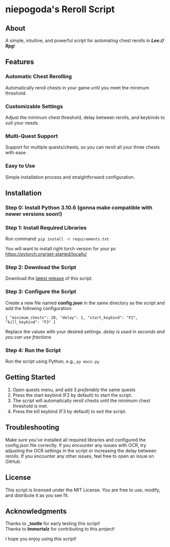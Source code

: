 # niepogoda's Reroll Script

About
-----

A simple, intuitive, and powerful script for automating chest rerolls in ***Lee:// Rpg***!

Features
--------

### Automatic Chest Rerolling

Automatically reroll chests in your game until you meet the minimum threshold.

### Customizable Settings

Adjust the minimum chest threshold, delay between rerolls, and keybinds to suit your needs.

### Multi-Quest Support

Support for multiple quests/chests, so you can reroll all your three chests with ease.

### Easy to Use

Simple installation process and straightforward configuration.

Installation
-------------

### Step 0: Install Python 3.10.6 (gonna make compatible with newer versions soon!)

### Step 1: Install Required Libraries

Run command:
`pip install -r requirements.txt`

You will want to install right torch version for your pc https://pytorch.org/get-started/locally/

### Step 2: Download the Script

Download the <a href="https://github.com/0e8/niepogodasreroll/releases/latest">latest release</a> of this script.

### Step 3: Configure the Script

Create a new file named <b>config.json</b> in the same directory as the script and add the following configuration:

<code>{
  "minimum_chests": 20,
  "delay": 1,
  "start_keybind": "F2",
  "kill_keybind": "F3"
}</code>

Replace the values with your desired settings.
<i>delay is used in seconds and you can use fractions</i>

### Step 4: Run the Script

Run the script using Python, e.g., <code>py main.py</code>

Getting Started
---------------

1. Open quests menu, and add 3 *preferably* the same quests
2. Press the start keybind (F2 by default) to start the script.
3. The script will automatically reroll chests until the minimum chest threshold is met.
4. Press the kill keybind (F3 by default) to exit the script.

Troubleshooting
----------------

Make sure you've installed all required libraries and configured the config.json file correctly.
If you encounter any issues with OCR, try adjusting the OCR settings in the script or increasing the delay between rerolls.
If you encounter any other issues, feel free to open an issue on GitHub.

License
-------

This script is licensed under the MIT License. You are free to use, modify, and distribute it as you see fit.

Acknowledgments
--------------

Thanks to **_tootle** for early testing this script!<br>
Thanks to **lmmortalz** for contributing to this project!

I hope you enjoy using this script!
